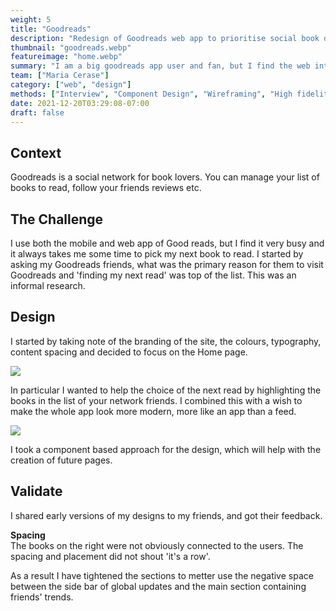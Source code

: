 ```yaml
---
weight: 5
title: "Goodreads"
description: "Redesign of Goodreads web app to prioritise social book discovery"
thumbnail: "goodreads.webp"
featureimage: "home.webp"
summary: "I am a big goodreads app user and fan, but I find the web interface to be very busy, and not really facilitate the primary purpose of finding my next read."
team: ["Maria Cerase"]
category: ["web", "design"]
methods: ["Interview", "Component Design", "Wireframing", "High fidelity design"]
date: 2021-12-20T03:29:08-07:00
draft: false
---
```


## Context

Goodreads is a social network for book lovers. You can manage your list of books to read, follow your friends reviews etc.

## The Challenge

I use both the mobile and web app of Good reads, but I find it very busy and it always takes me some time to pick my next book to read. I started by asking my Goodreads friends, what was the primary reason for them to visit Goodreads and 'finding my next read' was top of the list. This was an informal research.

## Design

I started by taking note of the branding of the site, the colours, typography, content spacing and decided to focus on the Home page.

![](/works/goodreads/brand.webp)

In particular I wanted to help the choice of the next read by highlighting the books in the list of your network friends. I combined this with a wish to make the whole app look more modern, more like an app than a feed. 


![](/works/goodreads/analysis.webp)


I took a component based approach for the design, which will help with the creation of future pages. 



## Validate

I shared early versions of my designs to my friends, and got their feedback.

**Spacing**
<br>The books on the right were not obviously connected to the users. The spacing and placement did not shout 'it's a row'. 

As a result I have tightened the sections to metter use the negative space between the side bar of global updates and the main section containing friends' trends. 